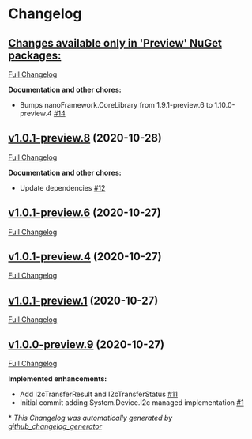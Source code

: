 # Changelog

## [**Changes available only in 'Preview' NuGet packages:**](https://github.com/nanoframework/lib-System.Device.I2c/tree/HEAD)

[Full Changelog](https://github.com/nanoframework/lib-System.Device.I2c/compare/v1.0.1-preview.8...HEAD)

**Documentation and other chores:**

- Bumps nanoFramework.CoreLibrary from 1.9.1-preview.6 to 1.10.0-preview.4 [\#14](https://github.com/nanoframework/lib-System.Device.I2c/pull/14)

## [v1.0.1-preview.8](https://github.com/nanoframework/lib-System.Device.I2c/tree/v1.0.1-preview.8) (2020-10-28)

[Full Changelog](https://github.com/nanoframework/lib-System.Device.I2c/compare/v1.0.1-preview.6...v1.0.1-preview.8)

**Documentation and other chores:**

- Update dependencies [\#12](https://github.com/nanoframework/lib-System.Device.I2c/pull/12)

## [v1.0.1-preview.6](https://github.com/nanoframework/lib-System.Device.I2c/tree/v1.0.1-preview.6) (2020-10-27)

[Full Changelog](https://github.com/nanoframework/lib-System.Device.I2c/compare/v1.0.1-preview.4...v1.0.1-preview.6)

## [v1.0.1-preview.4](https://github.com/nanoframework/lib-System.Device.I2c/tree/v1.0.1-preview.4) (2020-10-27)

[Full Changelog](https://github.com/nanoframework/lib-System.Device.I2c/compare/v1.0.1-preview.1...v1.0.1-preview.4)

## [v1.0.1-preview.1](https://github.com/nanoframework/lib-System.Device.I2c/tree/v1.0.1-preview.1) (2020-10-27)

[Full Changelog](https://github.com/nanoframework/lib-System.Device.I2c/compare/v1.0.0-preview.9...v1.0.1-preview.1)

## [v1.0.0-preview.9](https://github.com/nanoframework/lib-System.Device.I2c/tree/v1.0.0-preview.9) (2020-10-27)

[Full Changelog](https://github.com/nanoframework/lib-System.Device.I2c/compare/afeac3697d8b4cd3130b230ddb8eb37ebc51361a...v1.0.0-preview.9)

**Implemented enhancements:**

- Add I2cTransferResult and I2cTransferStatus [\#11](https://github.com/nanoframework/lib-System.Device.I2c/pull/11)
- Initial commit adding System.Device.I2c managed implementation [\#1](https://github.com/nanoframework/lib-System.Device.I2c/pull/1)



\* *This Changelog was automatically generated by [github_changelog_generator](https://github.com/github-changelog-generator/github-changelog-generator)*
